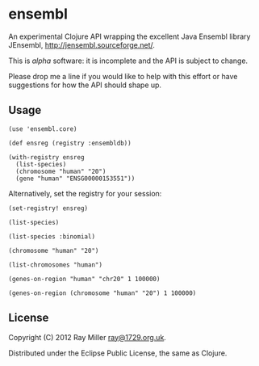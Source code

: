 # ensembl

An experimental Clojure API wrapping the excellent Java Ensembl
library JEnsembl, <http://jensembl.sourceforge.net/>.

This is *alpha* software: it is incomplete and the API is subject to
change.

Please drop me a line if you would like to help with this effort or
have suggestions for how the API should shape up.

## Usage

    (use 'ensembl.core)
 
    (def ensreg (registry :ensembldb))

    (with-registry ensreg
      (list-species)
      (chromosome "human" "20")
      (gene "human" "ENSG00000153551"))

Alternatively, set the registry for your session:
      
    (set-registry! ensreg)

    (list-species)

    (list-species :binomial)

    (chromosome "human" "20")

    (list-chromosomes "human")

    (genes-on-region "human" "chr20" 1 100000)

    (genes-on-region (chromosome "human" "20") 1 100000)

## License

Copyright (C) 2012 Ray Miller <ray@1729.org.uk>.

Distributed under the Eclipse Public License, the same as Clojure.
